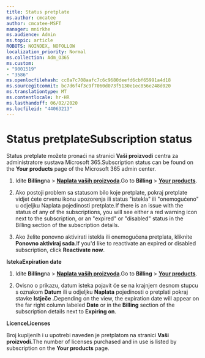 ```yaml
---
title: Status pretplate
ms.author: cmcatee
author: cmcatee-MSFT
manager: mnirkhe
ms.audience: Admin
ms.topic: article
ROBOTS: NOINDEX, NOFOLLOW
localization_priority: Normal
ms.collection: Adm_O365
ms.custom:
- "9001519"
- "3586"
ms.openlocfilehash: cc0a7c708aafc7c6c9680deefd6cbf65991a4d18
ms.sourcegitcommit: bc7d6f4f3c9f7060d073f5130e1ec856e248d020
ms.translationtype: MT
ms.contentlocale: hr-HR
ms.lasthandoff: 06/02/2020
ms.locfileid: "44063213"
---
```

# <a name="subscription-status"></a><span data-ttu-id="8a30a-102">Status pretplate</span><span class="sxs-lookup"><span data-stu-id="8a30a-102">Subscription status</span></span>

<span data-ttu-id="8a30a-103">Status pretplate možete pronaći na stranici **Vaši proizvodi** centra za administratore sustava Microsoft 365.</span><span class="sxs-lookup"><span data-stu-id="8a30a-103">Subscription status can be found on the **Your products** page of the Microsoft 365 admin center.</span></span>

1. <span data-ttu-id="8a30a-104">Idite **Billing**na  >  **[Naplata vaših proizvoda](https://go.microsoft.com/fwlink/p/?linkid=842054)**.</span><span class="sxs-lookup"><span data-stu-id="8a30a-104">Go to **Billing** > **[Your products](https://go.microsoft.com/fwlink/p/?linkid=842054)**.</span></span>

2. <span data-ttu-id="8a30a-105">Ako postoji problem sa statusom bilo koje pretplate, pokraj pretplate vidjet ćete crvenu ikonu upozorenja ili status "istekla" ili "onemogućeno" u odjeljku Naplata pojedinosti pretplate.</span><span class="sxs-lookup"><span data-stu-id="8a30a-105">If there is an issue with the status of any of the subscriptions, you will see either a red warning icon next to the subscription, or an "expired" or "disabled" status in the Billing section of the subscription details.</span></span>

3. <span data-ttu-id="8a30a-106">Ako želite ponovno aktivirati istekla ili onemogućena pretplata, kliknite **Ponovno aktiviraj sada**.</span><span class="sxs-lookup"><span data-stu-id="8a30a-106">If you'd like to reactivate an expired or disabled subscription, click **Reactivate now**.</span></span>

<span data-ttu-id="8a30a-107">**Isteka**</span><span class="sxs-lookup"><span data-stu-id="8a30a-107">**Expiration date**</span></span>

1. <span data-ttu-id="8a30a-108">Idite **Billing**na  >  **[Naplata vaših proizvoda](https://go.microsoft.com/fwlink/p/?linkid=842054)**.</span><span class="sxs-lookup"><span data-stu-id="8a30a-108">Go to **Billing** > **[Your products](https://go.microsoft.com/fwlink/p/?linkid=842054)**.</span></span>

2. <span data-ttu-id="8a30a-109">Ovisno o prikazu, datum isteka pojavit će se na krajnjem desnom stupcu s oznakom **Datum** ili u odjeljku **Naplata** pojedinosti o pretplati pokraj stavke **Istječe .**</span><span class="sxs-lookup"><span data-stu-id="8a30a-109">Depending on the view, the expiration date will appear on the far right column labeled **Date** or in the **Billing** section of the subscription details next to **Expiring on**.</span></span>

<span data-ttu-id="8a30a-110">**Licence**</span><span class="sxs-lookup"><span data-stu-id="8a30a-110">**Licenses**</span></span>

<span data-ttu-id="8a30a-111">Broj kupljenih i u upotrebi naveden je pretplatom na stranici **Vaši proizvodi.**</span><span class="sxs-lookup"><span data-stu-id="8a30a-111">The number of licenses purchased and in use is listed by subscription on the **Your products** page.</span></span>

